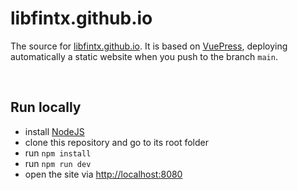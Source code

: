 # libfintx.github.io
The source for [libfintx.github.io](https://libfintx.github.io). It is based on [VuePress](https://vuepress.vuejs.org/), deploying automatically a static website when you push to the branch `main`.

&nbsp;

## Run locally

* install [NodeJS](https://nodejs.org/)
* clone this repository and go to its root folder
* run `npm install`
* run `npm run dev`
* open the site via [http://localhost:8080](http://localhost:8080)
